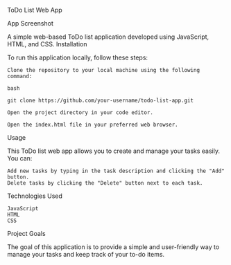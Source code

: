 ToDo List Web App

App Screenshot

A simple web-based ToDo list application developed using JavaScript, HTML, and CSS.
Installation

To run this application locally, follow these steps:

    Clone the repository to your local machine using the following command:

    bash

    git clone https://github.com/your-username/todo-list-app.git

    Open the project directory in your code editor.

    Open the index.html file in your preferred web browser.

Usage

This ToDo list web app allows you to create and manage your tasks easily. You can:

    Add new tasks by typing in the task description and clicking the "Add" button.
    Delete tasks by clicking the "Delete" button next to each task.
    

Technologies Used

    JavaScript
    HTML
    CSS

Project Goals

The goal of this application is to provide a simple and user-friendly way to manage your tasks and keep track of your to-do items.


